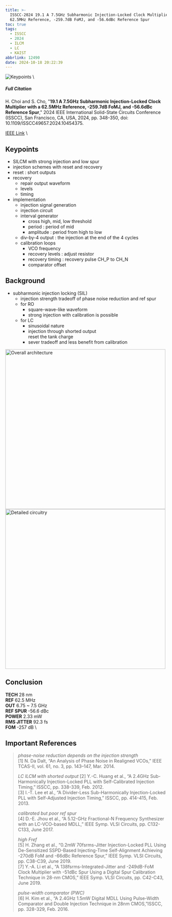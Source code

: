 ```yaml
---
title: >-
  ISSCC-2024 19.1 A 7.5GHz Subharmonic Injection-Locked Clock Multiplier with a
  62.5MHz Reference, -259.7dB FoMJ, and -56.6dBc Reference Spur
toc: true
tags:
  - ISSCC
  - 2024
  - ILCM
  - LC
  - KAIST
abbrlink: 12490
date: 2024-10-18 20:22:39
---
```


![Keypoints](https://s21.ax1x.com/2024/10/18/pAU2aG9.png) \

##### Full Citation

H. Choi and S. Cho, "**19.1 A 7.5GHz Subharmonic Injection-Locked Clock Multiplier with a 62.5MHz Reference, -259.7dB FoMJ, and -56.6dBc Reference Spur**," 2024 IEEE International Solid-State Circuits Conference (ISSCC), San Francisco, CA, USA, 2024, pp. 348-350, doi: 10.1109/ISSCC49657.2024.10454375.

[IEEE Link](https://ieeexplore.ieee.org/document/10454375) \

## Keypoints

- SILCM with strong injection and low spur
- injection schemes with reset and recovery
- reset : short outputs
- recovery
  - repair output waveform
  - levels
  - timing
- implementation
  - injection signal generation
  - injection circuit
  - interval generator
    - cross high, mid, low threshold
    - period : period of mid 
    - amplitude : period from high to low
  - div-by-4 output : the injection at the end of the 4 cycles
  - calibration loops
    - VCO frequency
    - recovery levels : adjust resistor
    - recovery timing : recovery pulse CH_P to CH_N
    - comparator offset

## Background

- subharmonic injection locking (SIL)
  - injection strength tradeoff of phase noise reduction and ref spur
  - for RO
    - square-wave-like waveform
    - strong injection with calibration is possible
  - for LC
    - sinusoidal nature
    - injection through shorted output \
      reset the tank charge
    - sever tradeoff  and less benefit from calibration

<img src="https://s21.ax1x.com/2024/10/18/pAU2wx1.png" width = "500" alt="Overall architecture" align=center />

<img src="https://s21.ax1x.com/2024/10/18/pAU2BKx.png" width = "500" alt="Detailed circuitry" align=center />

## Conclusion

**TECH**  28 nm \
**REF**  62.5 MHz \
**OUT**  6.75 ~ 7.5 GHz \
**REF SPUR**  -56.6 dBc \
**POWER**  2.33 mW  \
**RMS JITTER**  92.3 fs \
**FOM**  -257 dB \

## Important References

> *phase-noise reduction depends on the injection strength* \
> [1] N. Da Dalt, “An Analysis of Phase Noise in Realigned VCOs,” IEEE TCAS-II, vol. 61, no. 3, pp. 143–147, Mar. 2014.
> 
> *LC ILCM with shorted output*
> [2] Y.-C. Huang et al., “A 2.4GHz Sub-Harmonically Injection-Locked PLL with Self-Calibrated Injection Timing,” ISSCC, pp. 338-339, Feb. 2012. \
> [3] I.-T. Lee et al., “A Divider-Less Sub-Harmonically Injection-Locked PLL with Self-Adjusted Injection Timing,” ISSCC, pp. 414-415, Feb. 2013.
> 
> *calibrated but poor ref spur* \
> [4] D.-E. Jhou et al., “A 5.12-GHz Fractional-N Frequency Synthesizer with an LC-VCO-based MDLL,” IEEE Symp. VLSI Circuits, pp. C132-C133, June 2017.
> 
> *high Fref* \
> [5] H. Zhang et al., “0.2mW 70fsrms-Jitter Injection-Locked PLL Using De-Sensitized SSPD-Based Injecting-Time Self-Alignment Achieving -270dB FoM and -66dBc Reference Spur,” IEEE Symp. VLSI Circuits, pp. C38-C39, June 2019. \
> [7] Y.-A. Li et al., “A 138fsrms-Integrated-Jitter and -249dB-FoM Clock Multiplier with -51dBc Spur Using a Digital Spur Calibration Technique in 28-nm CMOS,” IEEE Symp. VLSI Circuits, pp. C42-C43, June 2019.
> 
> *pulse-width comparator (PWC)* \
> [6] H. Kim et al., “A 2.4GHz 1.5mW Digital MDLL Using Pulse-Width Comparator and Double Injection Technique in 28nm CMOS,”ISSCC, pp. 328-329, Feb. 2016.